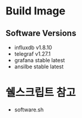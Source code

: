 # Build Image

## Software Versions
- influxdb v1.8.10
- telegraf v1.27.1
- grafana stable latest
- ansilbe stable latest

# 쉘스크립트 참고
- software.sh